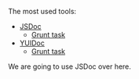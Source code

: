 The most used tools:

* [JSDoc](http://usejsdoc.org)
    * [Grunt task](https://github.com/krampstudio/grunt-jsdoc)
* [YUIDoc](https://yui.github.io/yuidoc/)
    * [Grunt task](https://github.com/krampstudio/grunt-jsdoc)

We are going to use JSDoc over here.
